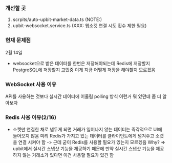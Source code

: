 ### 개선할 곳

1. scrpits/auto-upbit-market-data.ts (NOTE:)
2. upbit-websocket.service.ts (XXX: 웹소켓 연결 시도 횟수 제한 필요)

### 현재 문제점

2월 14일

- websocket으로 받은 데이터를 한번은 저장해야되는데
  Redis에 저장할지 PostgreSQL에 저장할지 고민중
  이게 지금 어떻게 저장을 해야할지 모르겠음

### WebSocket 사용 이유

API를 사용하는 것보다 실시간 데이터에 어울림
polling 방식 이런거 뭐 있던데 좀 더 알아보자

### Redis 사용 이유(2/16)

- 소켓만 연결한 채로 냅두게 되면 거래가 일어나지 않는 데이터는 즉각적으로 UI에 들어오지 않음
  미리 Redis가 가지고 있는 데이터를 클라이언트에게 넘겨주고 소켓을 연결 시켜야 함
  -> 근데 굳이 Redis를 사용할 필요가 있는지 모르겠음
  Why? => upbit에서 실시간 스냅샷 기능을 제공하기 때문에
  만약 실시간 스냅샷 기능을 제공하지 않는 거래소가 있다면 이건 사용할 필요가 있긴 함
